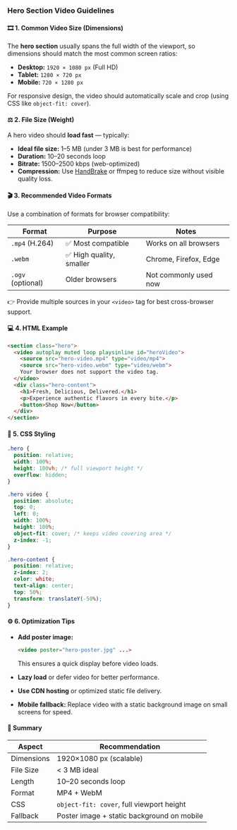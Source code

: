 ### Hero Section Video Guidelines

#### 🎞️ 1. Common Video Size (Dimensions)

The **hero section** usually spans the full width of the viewport, so dimensions should match the most common screen ratios:

* **Desktop:** `1920 × 1080 px` (Full HD)
* **Tablet:** `1280 × 720 px`
* **Mobile:** `720 × 1280 px`

For responsive design, the video should automatically scale and crop (using CSS like `object-fit: cover`).

#### ⚖️ 2. File Size (Weight)

A hero video should **load fast** — typically:

* **Ideal file size:** 1–5 MB (under 3 MB is best for performance)
* **Duration:** 10–20 seconds loop
* **Bitrate:** 1500–2500 kbps (web-optimized)
* **Compression:** Use [HandBrake](https://handbrake.fr/) or ffmpeg to reduce size without visible quality loss.

#### 🎬 3. Recommended Video Formats

Use a combination of formats for browser compatibility:

| Format            | Purpose                 | Notes                 |
| ----------------- | ----------------------- | --------------------- |
| `.mp4` (H.264)    | ✅ Most compatible       | Works on all browsers |
| `.webm`           | ✅ High quality, smaller | Chrome, Firefox, Edge |
| `.ogv` (optional) | Older browsers          | Not commonly used now |

👉 Provide multiple sources in your `<video>` tag for best cross-browser support.

#### 💻 4. HTML Example

```html
<section class="hero">
  <video autoplay muted loop playsinline id="heroVideo">
    <source src="hero-video.mp4" type="video/mp4">
    <source src="hero-video.webm" type="video/webm">
    Your browser does not support the video tag.
  </video>
  <div class="hero-content">
    <h1>Fresh, Delicious, Delivered.</h1>
    <p>Experience authentic flavors in every bite.</p>
    <button>Shop Now</button>
  </div>
</section>
```

#### 🎨 5. CSS Styling

```css
.hero {
  position: relative;
  width: 100%;
  height: 100vh; /* full viewport height */
  overflow: hidden;
}

.hero video {
  position: absolute;
  top: 0;
  left: 0;
  width: 100%;
  height: 100%;
  object-fit: cover; /* keeps video covering area */
  z-index: -1;
}

.hero-content {
  position: relative;
  z-index: 2;
  color: white;
  text-align: center;
  top: 50%;
  transform: translateY(-50%);
}
```

#### ⚙️ 6. Optimization Tips

* **Add poster image:**

  ```html
  <video poster="hero-poster.jpg" ...>
  ```

  This ensures a quick display before video loads.
* **Lazy load** or defer video for better performance.
* **Use CDN hosting** or optimized static file delivery.
* **Mobile fallback:** Replace video with a static background image on small screens for speed.

#### 📏 Summary

| Aspect     | Recommendation                             |
| ---------- | ------------------------------------------ |
| Dimensions | 1920×1080 px (scalable)                    |
| File Size  | < 3 MB ideal                               |
| Length     | 10–20 seconds loop                         |
| Format     | MP4 + WebM                                 |
| CSS        | `object-fit: cover`, full viewport height  |
| Fallback   | Poster image + static background on mobile |
